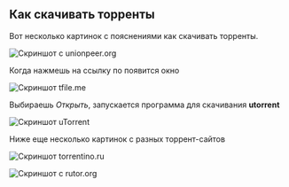 <!--2013-04-03 17:11:42-->
## Как скачивать торренты
Вот несколько картинок с пояснениями как скачивать торренты.

![Скриншот с unionpeer.org](http://img-fotki.yandex.ru/get/6521/136640652.0/0_853ca_6d59365b_L "unionpeer.org")

Когда нажмешь на ссылку по появится окно

![Скриншот tfile.me](http://img-fotki.yandex.ru/get/6621/136640652.0/0_853cb_82c65f7_L "tfile.me")

Выбираешь *Открыть*, запускается программа для скачивания **utorrent**

![Скриншот uTorrent](http://img-fotki.yandex.ru/get/6423/136640652.0/0_853e7_58244d0_L "uTorrent")

Ниже еще несколько картинок с разных торрент-сайтов

![Скриншот torrentino.ru](http://img-fotki.yandex.ru/get/6423/136640652.0/0_853f1_97a415ee_L "torrentino.ru")

![Скриншот c rutor.org](http://img-fotki.yandex.ru/get/6623/136640652.0/0_853f9_6b52c6da_L "rutor.org")